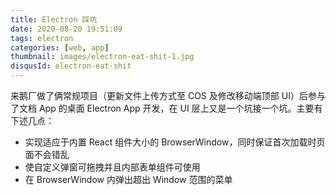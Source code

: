 ```yaml
---
title: Electron 踩坑
date: 2020-08-20 19:51:09
tags: electron
categories: [web, app]
thumbnail: images/electron-eat-shit-1.jpg
disqusId: electron-eat-shit
---
```


来鹅厂做了俩常规项目（更新文件上传方式至 COS 及修改移动端顶部 UI）后参与了文档 App 的桌面 Electron App 开发，在 UI 层上又是一个坑接一个坑。主要有下述几点：
- 实现适应于内置 React 组件大小的 BrowserWindow，同时保证首次加载时页面不会错乱
- 使自定义弹窗可拖拽并且内部表单组件可使用
- 在 BrowserWindow 内弹出超出 Window 范围的菜单